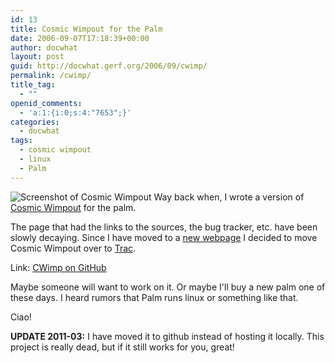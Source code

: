 ```yaml
---
id: 13
title: Cosmic Wimpout for the Palm
date: 2006-09-07T17:18:39+00:00
author: docwhat
layout: post
guid: http://docwhat.gerf.org/2006/09/cwimp/
permalink: /cwimp/
title_tag:
  - ""
openid_comments:
  - 'a:1:{i:0;s:4:"7653";}'
categories:
  - docwhat
tags:
  - cosmic wimpout
  - linux
  - Palm
---
```

![Screenshot of Cosmic Wimpout](/files/2006/09/screenshot.gif) Way back when, I wrote a version of [Cosmic Wimpout](http://cosmicwimpout.com/) for the palm.

The page that had the links to the sources, the bug tracker, etc. have been slowly decaying. Since I have moved to a [new webpage](http://docwhat.gerf.org/2006/09/moving-to-a-blog/) I decided to move Cosmic Wimpout over to [Trac](http://trac.edgewall.org/).

Link: [CWimp on GitHub](https://github.com/docwhat/cwimp)

Maybe someone will want to work on it. Or maybe I'll buy a new palm one of these days. I heard rumors that Palm runs linux or something like that.

Ciao!

**UPDATE 2011-03:** I have moved it to github instead of hosting it locally. This project is really dead, but if it still works for you, great!